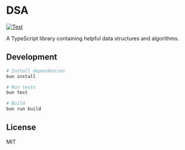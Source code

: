 # DSA

[![Test](https://github.com/mike-pete/DSA/actions/workflows/test.yml/badge.svg)](https://github.com/mike-pete/DSA//actions/workflows/test.yml)

A TypeScript library containing helpful data structures and algorithms.

## Development

```bash
# Install dependencies
bun install

# Run tests
bun test

# Build
bun run build
```

## License

MIT
